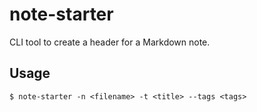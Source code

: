 # note-starter

CLI tool to create a header for a Markdown note.

## Usage

```shell
$ note-starter -n <filename> -t <title> --tags <tags>
```